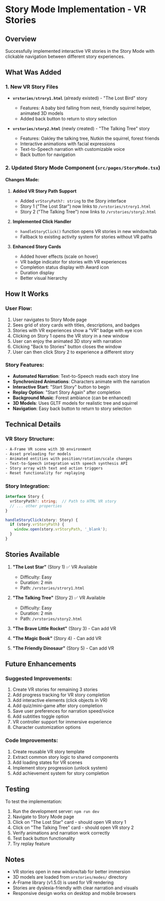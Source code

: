 # Story Mode Implementation - VR Stories

## Overview
Successfully implemented interactive VR stories in the Story Mode with clickable navigation between different story experiences.

## What Was Added

### 1. New VR Story Files
- **`vrstories/strory1.html`** (already existed) - "The Lost Bird" story
  - Features: A baby bird falling from nest, friendly squirrel helper, animated 3D models
  - Added back button to return to story selection
  
- **`vrstories/story2.html`** (newly created) - "The Talking Tree" story
  - Features: Oakley the talking tree, Nutkin the squirrel, forest friends
  - Interactive animations with facial expressions
  - Text-to-Speech narration with customizable voice
  - Back button for navigation

### 2. Updated Story Mode Component (`src/pages/StoryMode.tsx`)

#### Changes Made:
1. **Added VR Story Path Support**
   - Added `vrStoryPath?: string` to the Story interface
   - Story 1 ("The Lost Star") now links to `/vrstories/strory1.html`
   - Story 2 ("The Talking Tree") now links to `/vrstories/story2.html`

2. **Implemented Click Handler**
   - `handleStoryClick()` function opens VR stories in new window/tab
   - Fallback to existing activity system for stories without VR paths

3. **Enhanced Story Cards**
   - Added hover effects (scale on hover)
   - VR badge indicator for stories with VR experiences
   - Completion status display with Award icon
   - Duration display
   - Better visual hierarchy

## How It Works

### User Flow:
1. User navigates to Story Mode page
2. Sees grid of story cards with titles, descriptions, and badges
3. Stories with VR experiences show a "VR" badge with eye icon
4. Clicking on Story 1 opens the VR story in a new window
5. User can enjoy the animated 3D story with narration
6. Clicking "Back to Stories" button closes the window
7. User can then click Story 2 to experience a different story

### Story Features:
- **Automated Narration**: Text-to-Speech reads each story line
- **Synchronized Animations**: Characters animate with the narration
- **Interactive Start**: "Start Story" button to begin
- **Replay Option**: "Start Story Again" after completion
- **Background Music**: Forest ambiance (can be enhanced)
- **3D Models**: Uses GLTF models for realistic tree and squirrel
- **Navigation**: Easy back button to return to story selection

## Technical Details

### VR Story Structure:
```html
- A-Frame VR scene with 3D environment
- Asset preloading for models
- Animated entities with position/rotation/scale changes
- Text-to-Speech integration with speech synthesis API
- Story array with text and action triggers
- Reset functionality for replaying
```

### Story Integration:
```typescript
interface Story {
  vrStoryPath?: string;  // Path to HTML VR story
  // ... other properties
}

handleStoryClick(story: Story) {
  if (story.vrStoryPath) {
    window.open(story.vrStoryPath, '_blank');
  }
}
```

## Stories Available

1. **"The Lost Star"** (Story 1) ✅ VR Available
   - Difficulty: Easy
   - Duration: 2 min
   - Path: `/vrstories/strory1.html`

2. **"The Talking Tree"** (Story 2) ✅ VR Available
   - Difficulty: Easy
   - Duration: 2 min
   - Path: `/vrstories/story2.html`

3. **"The Brave Little Rocket"** (Story 3) - Can add VR
4. **"The Magic Book"** (Story 4) - Can add VR
5. **"The Friendly Dinosaur"** (Story 5) - Can add VR

## Future Enhancements

### Suggested Improvements:
1. Create VR stories for remaining 3 stories
2. Add progress tracking for VR story completion
3. Add interactive elements (click objects in VR)
4. Add quiz/mini-game after story completion
5. Save user preferences for narration speed/voice
6. Add subtitles toggle option
7. VR controller support for immersive experience
8. Character customization options

### Code Improvements:
1. Create reusable VR story template
2. Extract common story logic to shared components
3. Add loading states for VR scenes
4. Implement story progression (unlock system)
5. Add achievement system for story completion

## Testing

To test the implementation:
1. Run the development server: `npm run dev`
2. Navigate to Story Mode page
3. Click on "The Lost Star" card - should open VR story 1
4. Click on "The Talking Tree" card - should open VR story 2
5. Verify animations and narration work correctly
6. Test back button functionality
7. Try replay feature

## Notes

- VR stories open in new window/tab for better immersion
- 3D models are loaded from `vrstories/modes/` directory
- A-Frame library (v1.5.0) is used for VR rendering
- Stories are dyslexia-friendly with clear narration and visuals
- Responsive design works on desktop and mobile browsers
